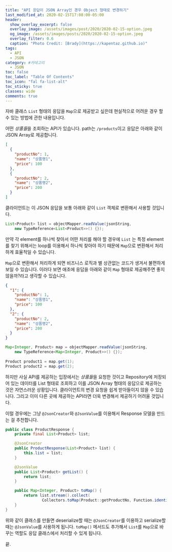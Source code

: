 ```yaml
---
title: "API 응답이 JSON Array인 경우 Object 형태로 변경하기"
last_modified_at: 2020-02-15T17:08:00-05:00
header:
  show_overlay_excerpt: false
  overlay_image: /assets/images/post/2020/2020-02-15-option.jpeg
  og_image: /assets/images/posts/2020/2020-02-15-option.jpeg
  overlay_filter: 0.6
  caption: "Photo Credit: [Brady](https://kapentaz.github.io)"
tags:
  - API
  - JSON
category: #카테고리
  - JSON
toc: false
toc_label: "Table Of Contents"
toc_icon: "fal fa-list-alt"
toc_sticky: true
classes: wide
comments: true
---
```




자바 클래스 `List` 형태의 응답을 `Map`으로 제공받고 싶은데 현실적으로 어려운 경우 할 수 있는 방법에 관한 내용입니다.

어떤 *상품들*을 조회하는 API가 있습니다. path는 `/products`이고 응답은 아래와 같이 JSON Array로 제공합니다.
```json
[
  {
    "productNo": 1,
    "name": "상품명1",
    "price": 100
  },
  {
    "productNo": 2,
    "name": "상품명2",
    "price": 200
  }
]
```
클라이언트는 이 JSON 응답을 보통 아래와 같이 `List` 객체로 변환해서 사용할 것입니다.
```java
List<Product> list = objectMapper.readValue(jsonString, 
	new TypeReference<List<Product>>() {});
```
만약 각 element를 하나씩 찾아서 어떤 처리를 해야 할 경우에 `List` 는 특정 element를 찾기 위해서는 loop를 이용해서 하나씩 찾아야 하기 때문에 `Map`으로 변환해서 처리하게 효율적일 수 있습니다.

`Map`으로 변환해서 처리하게 되면 비즈니스 로직과 별 상관없는 코드가 생겨서 불편하게 보일 수 있습니다. 이러다 보면 애초에 응답을 아래와 같이 `Map` 형태로 제공해주면 좋지 않을까?라고 생각할 수 있습니다. 
```json
{
  "1": {
    "productNo": 1,
    "name": "상품명1",
    "price": 100
  },
  "2": {
    "productNo": 2,
    "name": "상품명2",
    "price": 200
  }
}
```
```java
Map<Integer, Product> map = objectMapper.readValue(jsonString,  
	new TypeReference<Map<Integer, Product>>() {});  
  
Product product1 = map.get(1);  
Product product2 = map.get(2);
```
하지만 사실 API를 제공하는 입장에서는 *상품들*을 요청한 것이고 Repository에 저장되어 있는 데이터를 List 형태로 조회하고 이를 JSON Array 형태의 응답으로 제공하는 것은 자연스러운 상황입니다. 클라이언트의 변경 요청을 쉽게 받아들이지 않을 수 있습니다. 그리고 이미 다른 곳에 제공하는 API라면 더욱 변경해서 제공하기 어려울 것입니다. 

이럴 경우에는 그냥 `@JsonCreator`와 `@JsonValue`를 이용해서 Response 모델을 만드는 걸 추천합니다. 
```java
public class ProductResponse {
    private final List<Product> list;

    @JsonCreator
    public ProductResponse(List<Product> list) {
        this.list = list;
    }

    @JsonValue
    public List<Product> getList() {
        return list;
    }

    public Map<Integer, Product> toMap() {
        return list.stream().collect(
                Collectors.toMap(Product::getProductNo, Function.identity()));
    }
}
```
위와 같이 클래스를 만들면 deserialize할 때는 `@JsonCreator`를 이용하고 serialize할 때는 `@JsonValue`를 사용하게 됩니다. `toMap()` 메서드도 추가해서 `List`를 `Map`으로 바꾸는 역할도 응답 클래스에서 처리할 수 있게 됩니다.

끝. 